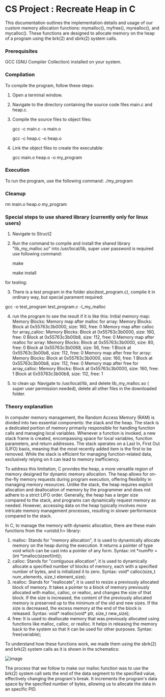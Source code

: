 # CS Project : Recreate Heap in C

This documentation outlines the implementation details and usage of our custom memory allocation functions: mymalloc(), myfree(), myrealloc(), and mycalloc(). These functions are designed to allocate memory on the heap of a program using the brk(2) and sbrk(2) system calls.
### Prerequisites
GCC (GNU Compiler Collection) installed on your system.
### Compilation
To compile the program, follow these steps:
1. Open a terminal window.
2. Navigate to the directory containing the source code files main.c and heap.c.
3. Compile the source files to object files:

   gcc -c main.c -o main.o
   
   gcc -c heap.c -o heap.o
5. Link the object files to create the executable:

   gcc main.o heap.o -o my_program
### Execution
To run the program, use the following command:
./my_program
### Cleanup
rm main.o heap.o my_program

### Special steps to use shared library (currently only for linux users)
1. Navigate to Struct2
2. Run the command to compile and install the shared library "lib_my_malloc.so" into /usr/local/lib, super user password is required
   use following command:

   make

   make install

for testing:

3. There is a test program in the folder also(test_program.c), complie it in ordinary way, but special parament required:

gcc -o test_program test_program.c -l_my_malloc

4. run the program to see the result if it is like this:
   Initial memory map:
Memory Blocks:
Memory map after malloc for array:
Memory Blocks:
Block at 0x55763c3b0000, size: 160, free: 0
Memory map after calloc for array_calloc:
Memory Blocks:
Block at 0x55763c3b0000, size: 160, free: 0
Block at 0x55763c3b00b8, size: 112, free: 0
Memory map after realloc for array:
Memory Blocks:
Block at 0x55763c3b0000, size: 80, free: 0
Block at 0x55763c3b0068, size: 56, free: 1
Block at 0x55763c3b00b8, size: 112, free: 0
Memory map after free for array:
Memory Blocks:
Block at 0x55763c3b0000, size: 160, free: 1
Block at 0x55763c3b00b8, size: 112, free: 0
Memory map after free for array_calloc:
Memory Blocks:
Block at 0x55763c3b0000, size: 160, free: 1
Block at 0x55763c3b00b8, size: 112, free: 1

5. to clean up:
Navigate to /usr/local/lib, and delete lib_my_malloc.so ( super user permission needed), delete all other files in the downloaded folder.

### Theory explanation 
In computer memory management, the Random Access Memory (RAM) is divided into two essential components: the stack and the heap. The stack is a dedicated portion of memory primarily responsible for handling function calls and managing local variables. Whenever a function is invoked, a new stack frame is created, encompassing space for local variables, function parameters, and return addresses. The stack operates on a Last In, First Out (LIFO) basis, meaning that the most recently added item is the first to be removed. While the stack is efficient for managing function-related data, exclusively relying on it can lead to memory inefficiency.

To address this limitation, C provides the heap, a more versatile region of memory designed for dynamic memory allocation. The heap allows for on-the-fly memory requests during program execution, offering flexibility in managing memory resources. Unlike the stack, the heap requires explicit allocation and deallocation of memory by the programmer and does not adhere to a strict LIFO order. Generally, the heap has a larger size compared to the stack, and programs can dynamically request memory as needed. However, accessing data on the heap typically involves more intricate memory management processes, resulting in slower performance compared to the stack. 

In C, to manage the memory with dynamic allocation, there are these main functions from the <unistd.h> library:
1. malloc: Stands for "memory allocation", it is used to dynamically allocate memory on the heap during the execution. It returns a pointer of type void which can be cast into a pointer of any form. Syntax: int *numPtr = (int *)malloc(sizeof(int));
2. calloc: Stands for "contiguous allocation", it is used to dynamically allocate a specified number of blocks of memory, each with a specified number of bytes, and is initialized it to zero. Syntax: void* calloc(size_t num_elements, size_t element_size);
3. realloc: Stands for "reallocate", it is used to resize a previously allocated block of memory. It takes a pointer to a block of memory previously allocated with malloc, calloc, or realloc, and changes the size of that block. If the size is increased, the content of the previously allocated memory is preserved up to the minimum of the old and new sizes. If the size is decreased, the excess memory at the end of the block is released. Syntax: void* realloc(void* ptr, size_t new_size);
4. free: It is used to deallocate memory that was previously allocated using functions like malloc, calloc, or realloc. It helps in releasing the memory back to the system so that it can be used for other purposes. Syntax: free(variable);

To understand how these functions work, we made them using the sbrk(2) and brk(2) system calls as it is shown in the schematics:

![image](https://github.com/ElessarWillomoont/Memory_Management_S2P1/assets/157610130/610a67ff-e550-4fa6-9263-6cebe4f46fda)

The process that we follow to make our malloc function was to use the brk(2) system call sets the end of the data segment to the specified value, effectively changing the program's break. It increments the program's data space by the specified number of bytes, allowing us to allocate the data in an specific PID.
